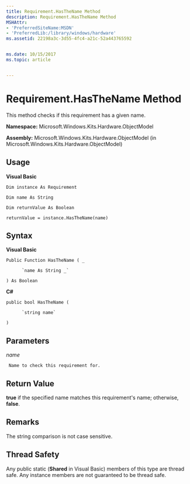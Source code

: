 ```yaml
---
title: Requirement.HasTheName Method
description: Requirement.HasTheName Method
MSHAttr:
- 'PreferredSiteName:MSDN'
- 'PreferredLib:/library/windows/hardware'
ms.assetid: 22198a3c-3d55-4fc4-a21c-52a443765592


ms.date: 10/15/2017
ms.topic: article


---
```


# Requirement.HasTheName Method


This method checks if this requirement has a given name.

**Namespace:** Microsoft.Windows.Kits.Hardware.ObjectModel

**Assembly:** Microsoft.Windows.Kits.Hardware.ObjectModel (in Microsoft.Windows.Kits.Hardware.ObjectModel)

## <span id="Usage"></span><span id="usage"></span><span id="USAGE"></span>Usage


**Visual Basic**

`Dim instance As Requirement`

`Dim name As String`

`Dim returnValue As Boolean`

`returnValue = instance.HasTheName(name)`

## <span id="Syntax"></span><span id="syntax"></span><span id="SYNTAX"></span>Syntax


**Visual Basic**

`Public Function HasTheName ( _`

          `name As String _`

`) As Boolean`

**C#**

`public bool HasTheName (`

          `string name`

`)`

## <span id="Parameters"></span><span id="parameters"></span><span id="PARAMETERS"></span>Parameters


*name*

     Name to check this requirement for.

## <span id="Return_Value"></span><span id="return_value"></span><span id="RETURN_VALUE"></span>Return Value


**true** if the specified name matches this requirement's name; otherwise, **false**.

## <span id="Remarks"></span><span id="remarks"></span><span id="REMARKS"></span>Remarks


The string comparison is not case sensitive.

## <span id="Thread_Safety"></span><span id="thread_safety"></span><span id="THREAD_SAFETY"></span>Thread Safety


Any public static (**Shared** in Visual Basic) members of this type are thread safe. Any instance members are not guaranteed to be thread safe.

 

 






